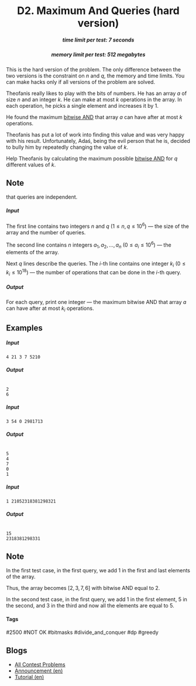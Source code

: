<h1 style='text-align: center;'> D2. Maximum And Queries (hard version)</h1>

<h5 style='text-align: center;'>time limit per test: 7 seconds</h5>
<h5 style='text-align: center;'>memory limit per test: 512 megabytes</h5>

This is the hard version of the problem. The only difference between the two versions is the constraint on $n$ and $q$, the memory and time limits. You can make hacks only if all versions of the problem are solved.

Theofanis really likes to play with the bits of numbers. He has an array $a$ of size $n$ and an integer $k$. He can make at most $k$ operations in the array. In each operation, he picks a single element and increases it by $1$.

He found the maximum [bitwise AND](https://en.wikipedia.org/wiki/Bitwise_operation#AND) that array $a$ can have after at most $k$ operations.

Theofanis has put a lot of work into finding this value and was very happy with his result. Unfortunately, Adaś, being the evil person that he is, decided to bully him by repeatedly changing the value of $k$.

Help Theofanis by calculating the maximum possible [bitwise AND](https://en.wikipedia.org/wiki/Bitwise_operation#AND) for $q$ different values of $k$. 
## Note

 that queries are independent.

##### Input

The first line contains two integers $n$ and $q$ ($1 \le n, q \le 10^6$) — the size of the array and the number of queries.

The second line contains $n$ integers $a_1, a_2, \ldots, a_n$ ($0 \le a_i \le 10^6$) — the elements of the array.

Next $q$ lines describe the queries. The $i$-th line contains one integer $k_i$ ($0 \le k_i \le 10^{18}$) — the number of operations that can be done in the $i$-th query.

##### Output

For each query, print one integer — the maximum bitwise AND that array $a$ can have after at most $k_i$ operations.

## Examples

##### Input


```text
4 21 3 7 5210
```
##### Output

```text

2
6

```
##### Input


```text
3 54 0 2981713
```
##### Output

```text

5
4
7
0
1

```
##### Input


```text
1 21052318381298321
```
##### Output

```text

15
2318381298331

```
## Note

In the first test case, in the first query, we add $1$ in the first and last elements of the array. 

Thus, the array becomes $[2,3,7,6]$ with bitwise AND equal to $2$.

In the second test case, in the first query, we add $1$ in the first element, $5$ in the second, and $3$ in the third and now all the elements are equal to $5$.



#### Tags 

#2500 #NOT OK #bitmasks #divide_and_conquer #dp #greedy 

## Blogs
- [All Contest Problems](../Codeforces_Round_912_(Div._2).md)
- [Announcement (en)](../blogs/Announcement_(en).md)
- [Tutorial (en)](../blogs/Tutorial_(en).md)
